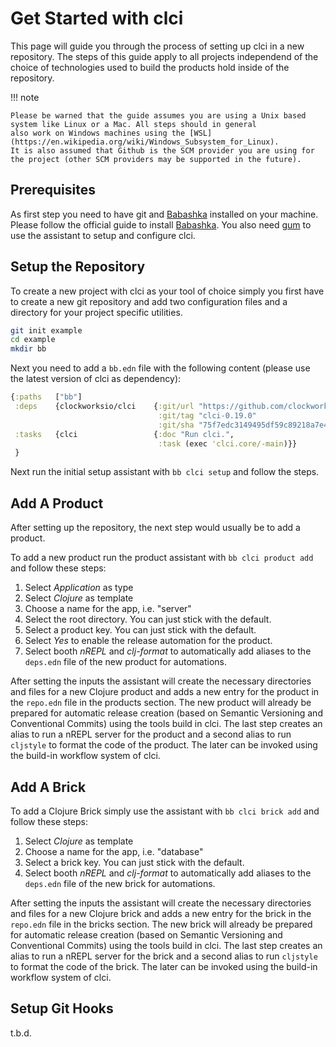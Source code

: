 # Get Started with clci

This page will guide you through the process of setting up clci in a new repository. The steps of this guide apply to all projects independend of the choice of technologies used to build the products hold inside of the repository.

!!! note

    Please be warned that the guide assumes you are using a Unix based system like Linux or a Mac. All steps should in general
    also work on Windows machines using the [WSL](https://en.wikipedia.org/wiki/Windows_Subsystem_for_Linux).
    It is also assumed that Github is the SCM provider you are using for the project (other SCM providers may be supported in the future).

## Prerequisites

As first step you need to have git and [Babashka](https://babashka.org/) installed on your machine. Please follow the official guide to install [Babashka](https://github.com/babashka/babashka#installation). You also need [gum](https://github.com/charmbracelet/gum) to use the assistant to setup and configure clci.


## Setup the Repository

To create a new project with clci as your tool of choice simply you first have to create a new git repository and add two configuration files and a directory for your project specific utilities.

```sh
git init example
cd example
mkdir bb
```

Next you need to add a `bb.edn` file with the following content (please use the latest version of clci as dependency):
```clojure
{:paths   ["bb"]
 :deps    {clockworksio/clci    {:git/url "https://github.com/clockworksio/clci"
                                 :git/tag "clci-0.19.0" 
                                 :git/sha "75f7edc3149495df59c89218a7e465c285198762"}}
 :tasks   {clci                 {:doc "Run clci.",
                                 :task (exec 'clci.core/-main)}}
 }
```

Next run the initial setup assistant with `bb clci setup` and follow the steps.

## Add A Product

After setting up the repository, the next step would usually be to add a product.

To add a new product run the product assistant with `bb clci product add` and follow these steps:

1. Select _Application_ as type
2. Select _Clojure_ as template
3. Choose a name for the app, i.e. "server"
4. Select the root directory. You can just stick with the default.
5. Select a product key. You can just stick with the default.
6. Select _Yes_ to enable the release automation for the product.
7. Select booth _nREPL_ and _clj-format_ to automatically add aliases to the `deps.edn` file of the new product for automations.

After setting the inputs the assistant will create the necessary directories and files for a new Clojure product and adds a new entry for the product in the `repo.edn` file in the products section.
The new product will already be prepared for automatic release creation (based on Semantic Versioning and Conventional Commits) using the tools build in clci. The last step creates an alias to run a nREPL server for the product and a second alias to run `cljstyle` to format the code of the product. The later can be invoked using the build-in workflow system of clci.

## Add A Brick

To add a Clojure Brick simply use the assistant with `bb clci brick add` and follow these steps:

1. Select _Clojure_ as template
2. Choose a name for the app, i.e. "database"
3. Select a brick key. You can just stick with the default.
4. Select booth _nREPL_ and _clj-format_ to automatically add aliases to the `deps.edn` file of the new brick for automations.

After setting the inputs the assistant will create the necessary directories and files for a new Clojure brick and adds a new entry for the brick in the `repo.edn` file in the bricks section.
The new brick will already be prepared for automatic release creation (based on Semantic Versioning and Conventional Commits) using the tools build in clci. The last step creates an alias to run a nREPL server for the brick and a second alias to run `cljstyle` to format the code of the brick. The later can be invoked using the build-in workflow system of clci.

## Setup Git Hooks

t.b.d.